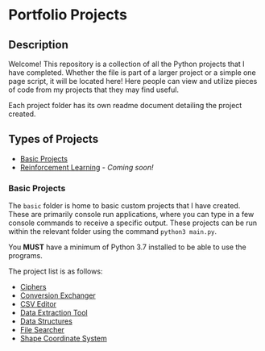# Portfolio Projects

## Description

Welcome! This repository is a collection of all the Python projects that I have completed. Whether the file is part of a larger project or a simple one page script, it will be located here! Here people can view and utilize pieces of code from my projects that they may find useful.

Each project folder has its own readme document detailing the project created.

## Types of Projects

- [Basic Projects](#basic-projects)
- [Reinforcement Learning](#reinforcement-learning) - _Coming soon!_

### Basic Projects

The `basic` folder is home to basic custom projects that I have created. These are primarily console run applications, where you can type in a few console commands to receive a specific output. These projects can be run within the relevant folder using the command `python3 main.py`.

You **MUST** have a minimum of Python 3.7 installed to be able to use the programs.

The project list is as follows:

- [Ciphers](https://github.com/Achronus/Portfolio/tree/master/basic/ciphers)
- [Conversion Exchanger](https://github.com/Achronus/Portfolio/tree/master/basic/conversion_exchanger)
- [CSV Editor](https://github.com/Achronus/Portfolio/tree/master/basic/csv_editor)
- [Data Extraction Tool](https://github.com/Achronus/Portfolio/tree/master/basic/data_extraction_tool)
- [Data Structures](https://github.com/Achronus/Portfolio/tree/master/basic/data_structures)
- [File Searcher](https://github.com/Achronus/Portfolio/tree/master/basic/file_searcher)
- [Shape Coordinate System](https://github.com/Achronus/Portfolio/tree/master/basic/shape_coordinate_system)
